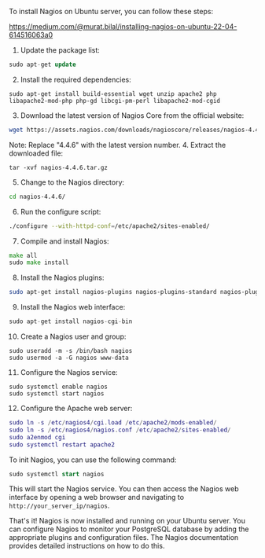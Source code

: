 To install Nagios on Ubuntu server, you can follow these steps:

https://medium.com/@murat.bilal/installing-nagios-on-ubuntu-22-04-614516063a0

1. Update the package list:
```sql
sudo apt-get update
```
2. Install the required dependencies:
```arduino
sudo apt-get install build-essential wget unzip apache2 php libapache2-mod-php php-gd libcgi-pm-perl libapache2-mod-cgid
```
3. Download the latest version of Nagios Core from the official website:
```bash
wget https://assets.nagios.com/downloads/nagioscore/releases/nagios-4.4.6.tar.gz
```
Note: Replace "4.4.6" with the latest version number.
4. Extract the downloaded file:
```
tar -xvf nagios-4.4.6.tar.gz
```
5. Change to the Nagios directory:
```bash
cd nagios-4.4.6/
```
6. Run the configure script:
```bash
./configure --with-httpd-conf=/etc/apache2/sites-enabled/
```
7. Compile and install Nagios:
```go
make all
sudo make install
```
8. Install the Nagios plugins:
```bash
sudo apt-get install nagios-plugins nagios-plugins-standard nagios-plugins-basic nagios-plugins-extra
```
9. Install the Nagios web interface:
```csharp
sudo apt-get install nagios-cgi-bin
```
10. Create a Nagios user and group:
```arduino
sudo useradd -m -s /bin/bash nagios
sudo usermod -a -G nagios www-data
```
11. Configure the Nagios service:
```arduino
sudo systemctl enable nagios
sudo systemctl start nagios
```
12. Configure the Apache web server:
```lua
sudo ln -s /etc/nagios4/cgi.load /etc/apache2/mods-enabled/
sudo ln -s /etc/nagios4/nagios.conf /etc/apache2/sites-enabled/
sudo a2enmod cgi
sudo systemctl restart apache2
```
To init Nagios, you can use the following command:
```sql
sudo systemctl start nagios
```
This will start the Nagios service. You can then access the Nagios web interface by opening a web browser and navigating to `http://your_server_ip/nagios`.

That's it! Nagios is now installed and running on your Ubuntu server. You can configure Nagios to monitor your PostgreSQL database by adding the appropriate plugins and configuration files. The Nagios documentation provides detailed instructions on how to do this.